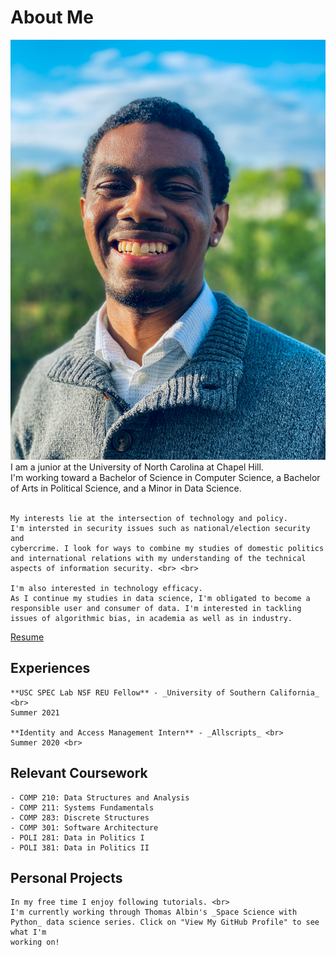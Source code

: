 # About Me
![image](images/headshot.JPEG)
    I am a junior at the University of North Carolina at Chapel Hill. <br>
    I'm working toward a Bachelor of Science in Computer Science, a Bachelor
    of Arts in Political Science, and a Minor in Data Science. <br> <br>

    My interests lie at the intersection of technology and policy.
    I'm intersted in security issues such as national/election security and
    cybercrime. I look for ways to combine my studies of domestic politics
    and international relations with my understanding of the technical
    aspects of information security. <br> <br>

    I'm also interested in technology efficacy.
    As I continue my studies in data science, I'm obligated to become a
    responsible user and consumer of data. I'm interested in tackling
    issues of algorithmic bias, in academia as well as in industry.

<a href="https://wdtaylor30.github.io/resume/Taylor_resume.pdf">Resume</a>

## Experiences
    **USC SPEC Lab NSF REU Fellow** - _University of Southern California_ <br>
    Summer 2021

    **Identity and Access Management Intern** - _Allscripts_ <br>
    Summer 2020 <br>

## Relevant Coursework
    - COMP 210: Data Structures and Analysis
    - COMP 211: Systems Fundamentals
    - COMP 283: Discrete Structures
    - COMP 301: Software Architecture
    - POLI 281: Data in Politics I
    - POLI 381: Data in Politics II

## Personal Projects
    In my free time I enjoy following tutorials. <br>
    I'm currently working through Thomas Albin's _Space Science with Python_ data science series. Click on "View My GitHub Profile" to see what I'm
    working on!
